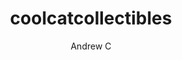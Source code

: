 ---
title: coolcatcollectibles 
short_description: 
permalink: /projects/coolcatcollectibles/
tag: ["Web", DevOps, IT, Databases]
layout: project
type: project
author: Andrew C
thumbnail: 
---